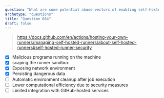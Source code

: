 ```yaml
---
question: "What are some potential abuse vectors of enabling self-hosted runners on public repositories?"
archetype: "questions"
title: "Question 084"
draft: false
---
```


> https://docs.github.com/en/actions/hosting-your-own-runners/managing-self-hosted-runners/about-self-hosted-runners#self-hosted-runner-security
- [x] Malicious programs running on the machine
- [x] scaping the runner sandbox
- [x] Exposing network environment
- [x] Persisting dangerous data
- [ ] Automatic environment cleanup after job execution
- [ ] Lower computational efficiency due to security measures
- [ ] Limited integration with GitHub-hosted services

